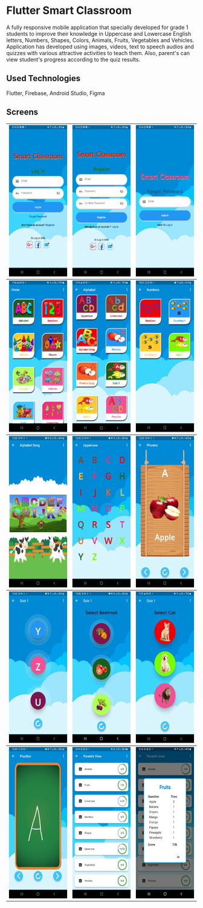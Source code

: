 # Flutter Smart Classroom

A fully responsive mobile application that specially developed for grade 1 students to improve their knowledge in Uppercase and Lowercase English letters, Numbers, Shapes, Colors, Animals, Fruits, Vegetables and Vehicles. Application has developed using images, videos, text to speech audios and quizzes with various attractive activities to teach them. Also, parent's can view student's progress according to the quiz results.

## Used Technologies
  Flutter,
  Firebase,
  Android Studio,
  Figma
  
##  Screens
<table>
  <tr>
    <th scope="col"><img src="https://github.com/IsuruNWeerasinghe/Flutter-Smart-Classroom/blob/master/Screenshots/Screenshot_20220611-201411.jpg" width="200" height="400"></th>
    <th scope="col"><img src="https://github.com/IsuruNWeerasinghe/Flutter-Smart-Classroom/blob/master/Screenshots/Screenshot_20220611-201418.jpg" width="200" height="400"></th>
    <th scope="col"><img src="https://github.com/IsuruNWeerasinghe/Flutter-Smart-Classroom/blob/master/Screenshots/Screenshot_20220611-201428.jpg" width="200" height="400"></th>
  </tr>
  <tr>
    <th scope="col"><img src="https://github.com/IsuruNWeerasinghe/Flutter-Smart-Classroom/blob/master/Screenshots/Screenshot_20220614-071855.jpg" width="200" height="400"></th>
    <th scope="col"><img src="https://github.com/IsuruNWeerasinghe/Flutter-Smart-Classroom/blob/master/Screenshots/Screenshot_20220614-071905.jpg" width="200" height="400"></th>
    <th scope="col"><img src="https://github.com/IsuruNWeerasinghe/Flutter-Smart-Classroom/blob/master/Screenshots/Screenshot_20220608-225147.jpg" width="200" height="400"></th> 
  </tr>
  <tr>
    <th scope="col"><img src="https://github.com/IsuruNWeerasinghe/Flutter-Smart-Classroom/blob/master/Screenshots/Screenshot_20220609-000232.jpg" width="200" height="400"></th>
    <th scope="col"><img src="https://github.com/IsuruNWeerasinghe/Flutter-Smart-Classroom/blob/master/Screenshots/Screenshot_20220609-000208.jpg" width="200" height="400"></th>
    <th scope="col"><img src="https://github.com/IsuruNWeerasinghe/Flutter-Smart-Classroom/blob/master/Screenshots/Screenshot_20220609-000243.jpg" width="200" height="400"></th>
  </tr>
  <tr>
    <th scope="col"><img src="https://github.com/IsuruNWeerasinghe/Flutter-Smart-Classroom/blob/master/Screenshots/Screenshot_20220609-000306.jpg" width="200" height="400"></th>
    <th scope="col"><img src="https://github.com/IsuruNWeerasinghe/Flutter-Smart-Classroom/blob/master/Screenshots/Screenshot_20220609-000624.jpg" width="200" height="400"></th>
    <th scope="col"><img src="https://github.com/IsuruNWeerasinghe/Flutter-Smart-Classroom/blob/master/Screenshots/Screenshot_20220614-071935.jpg" width="200" height="400"></th>
  </tr>
  <tr>
    <th scope="col"><img src="https://github.com/IsuruNWeerasinghe/Flutter-Smart-Classroom/blob/master/Screenshots/Screenshot_20220609-000334.jpg" width="200" height="400"></th>
    <th scope="col"><img src="https://github.com/IsuruNWeerasinghe/Flutter-Smart-Classroom/blob/master/Screenshots/Screenshot_20220610-201436.jpg" width="200" height="400"></th>
    <th scope="col"><img src="https://github.com/IsuruNWeerasinghe/Flutter-Smart-Classroom/blob/master/Screenshots/Screenshot_20220610-201443.jpg" width="200" height="400"></th>
  </tr>
  
</table>
